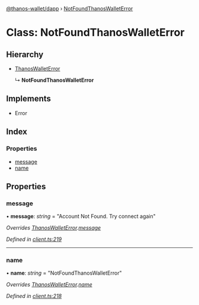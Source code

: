 [@thanos-wallet/dapp](../README.md) › [NotFoundThanosWalletError](notfoundthanoswalleterror.md)

# Class: NotFoundThanosWalletError

## Hierarchy

* [ThanosWalletError](thanoswalleterror.md)

  ↳ **NotFoundThanosWalletError**

## Implements

* Error

## Index

### Properties

* [message](notfoundthanoswalleterror.md#message)
* [name](notfoundthanoswalleterror.md#name)

## Properties

###  message

• **message**: *string* = "Account Not Found. Try connect again"

*Overrides [ThanosWalletError](thanoswalleterror.md).[message](thanoswalleterror.md#message)*

*Defined in [client.ts:219](https://github.com/madfish-solutions/thanoswallet-dapp/blob/1e90ae9/src/client.ts#L219)*

___

###  name

• **name**: *string* = "NotFoundThanosWalletError"

*Overrides [ThanosWalletError](thanoswalleterror.md).[name](thanoswalleterror.md#name)*

*Defined in [client.ts:218](https://github.com/madfish-solutions/thanoswallet-dapp/blob/1e90ae9/src/client.ts#L218)*

